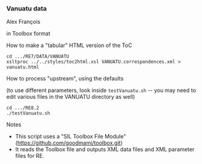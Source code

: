 ### Vanuatu data

Alex François

in Toolbox format

How to make a "tabular" HTML version of the ToC

```
cd .../RE7/DATA/VANUATU
xsltproc ../../styles/toc2html.xsl VANUATU.correspondences.xml > vanuatu.html
```

How to process "upstream", using the defaults

(to use different parameters, look inside ```testVanuatu.sh``` -- you may need to edit various files in
the VANUATU directory as well)

```
cd .../RE8.2
./testVanuatu.sh
```

Notes

* This script uses a "SIL Toolbox File Module" (https://github.com/goodmami/toolbox.git)
* It reads the Toolbox file and outputs XML data files and XML parameter files for RE.